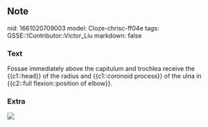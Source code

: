 ## Note
nid: 1661020709003
model: Cloze-chrisc-ff04e
tags: GSSE::!Contributor::Victor_Liu
markdown: false

### Text
Fossae immediately above the capitulum and trochlea receive the {{c1::head}} of the radius and {{c1::coronoid process}} of the ulna in {{c2::full flexion::position of elbow}}.

### Extra
<img src="paste-b82d0152117a5763580ff6e13816486357737d09.jpg">
